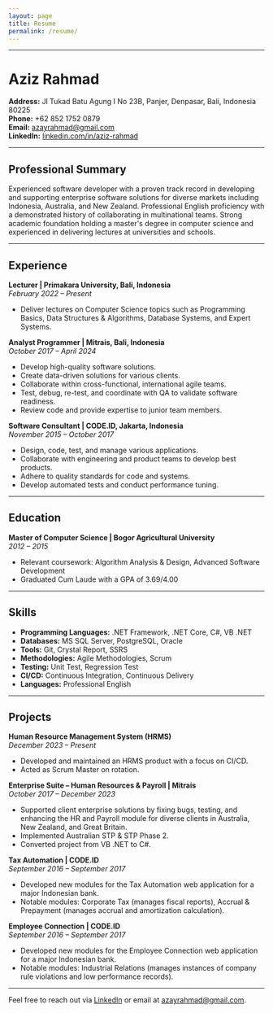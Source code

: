 ```yaml
---
layout: page
title: Resume
permalink: /resume/
---
```

---

# Aziz Rahmad

**Address:** Jl Tukad Batu Agung I No 23B, Panjer, Denpasar, Bali, Indonesia 80225  
**Phone:** +62 852 1752 0879  
**Email:** azayrahmad@gmail.com  
**LinkedIn:** [linkedin.com/in/aziz-rahmad](https://linkedin.com/in/aziz-rahmad)

---

## Professional Summary

Experienced software developer with a proven track record in developing and supporting enterprise software solutions for diverse markets including Indonesia, Australia, and New Zealand. Professional English proficiency with a demonstrated history of collaborating in multinational teams. Strong academic foundation holding a master's degree in computer science and experienced in delivering lectures at universities and schools.

---

## Experience

**Lecturer | Primakara University, Bali, Indonesia**  
*February 2022 – Present*  
- Deliver lectures on Computer Science topics such as Programming Basics, Data Structures & Algorithms, Database Systems, and Expert Systems.

**Analyst Programmer | Mitrais, Bali, Indonesia**  
*October 2017 – April 2024*  
- Develop high-quality software solutions.
- Create data-driven solutions for various clients.
- Collaborate within cross-functional, international agile teams.
- Test, debug, re-test, and coordinate with QA to validate software readiness.
- Review code and provide expertise to junior team members.

**Software Consultant | CODE.ID, Jakarta, Indonesia**  
*November 2015 – October 2017*  
- Design, code, test, and manage various applications.
- Collaborate with engineering and product teams to develop best products.
- Adhere to quality standards for code and systems.
- Develop automated tests and conduct performance tuning.

---

## Education

**Master of Computer Science | Bogor Agricultural University**  
*2012 – 2015*  
- Relevant coursework: Algorithm Analysis & Design, Advanced Software Development
- Graduated Cum Laude with a GPA of 3.69/4.00

---

## Skills

- **Programming Languages:** .NET Framework, .NET Core, C#, VB .NET
- **Databases:** MS SQL Server, PostgreSQL, Oracle
- **Tools:** Git, Crystal Report, SSRS
- **Methodologies:** Agile Methodologies, Scrum
- **Testing:** Unit Test, Regression Test
- **CI/CD:** Continuous Integration, Continuous Delivery
- **Languages:** Professional English

---

## Projects

**Human Resource Management System (HRMS)**  
*December 2023 – Present*  
- Developed and maintained an HRMS product with a focus on CI/CD.
- Acted as Scrum Master on rotation.

**Enterprise Suite – Human Resources & Payroll | Mitrais**  
*October 2017 – December 2023*  
- Supported client enterprise solutions by fixing bugs, testing, and enhancing the HR and Payroll module for diverse clients in Australia, New Zealand, and Great Britain.
- Implemented Australian STP & STP Phase 2.
- Converted project from VB .NET to C#.

**Tax Automation | CODE.ID**  
*September 2016 – September 2017*  
- Developed new modules for the Tax Automation web application for a major Indonesian bank.
- Notable modules: Corporate Tax (manages fiscal reports), Accrual & Prepayment (manages accrual and amortization calculation).

**Employee Connection | CODE.ID**  
*September 2016 – September 2017*  
- Developed new modules for the Employee Connection web application for a major Indonesian bank.
- Notable modules: Industrial Relations (manages instances of company rule violations and low performance records).

---

Feel free to reach out via [LinkedIn](https://linkedin.com/in/aziz-rahmad) or email at azayrahmad@gmail.com.
